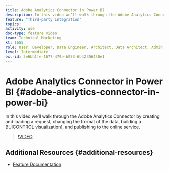 ```yaml
---
title: Adobe Analytics Connector in Power BI
description: In this video we’ll walk through the Adobe Analytics Connector by creating and loading a request, changing the format of the data, building a visualization, and publishing to the online service.
feature: "Third-party Integration"
topics: 
activity: use
doc-type: feature video
team: Technical Marketing
kt: 1655
role: User, Developer, Data Engineer, Architect, Data Architect, Admin, Leader
level: Intermediate
exl-id: 5e6bb1fe-1677-479e-b953-6b42356450e1
---
```

# Adobe Analytics Connector in Power BI {#adobe-analytics-connector-in-power-bi}

In this video we’ll walk through the Adobe Analytics Connector by creating and loading a request, changing the format of the data, building a [!UICONTROL visualization], and publishing to the online service.

>[!VIDEO](https://video.tv.adobe.com/v/23130/?quality=12)

## Additional Resources {#additional-resources}

* [Feature Documentation](https://docs.microsoft.com/en-us/power-bi/desktop-connect-adobe-analytics)
